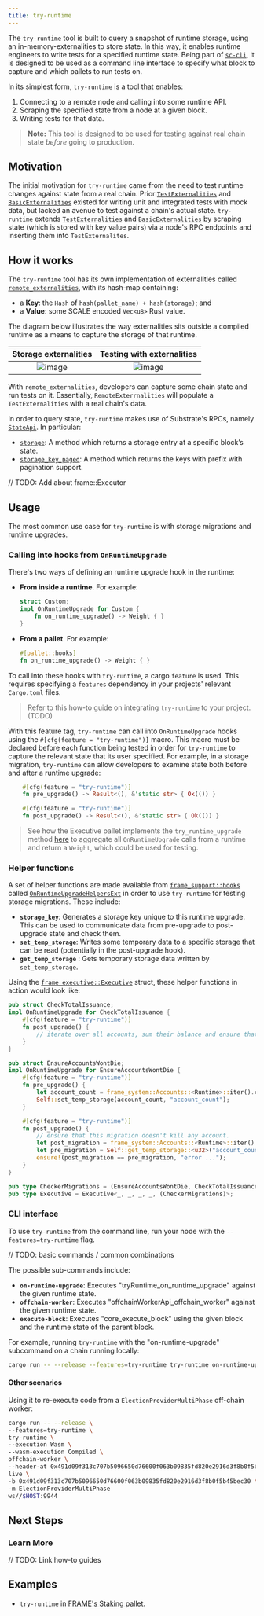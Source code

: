 ```yaml
---
title: try-runtime
---
```


The `try-runtime` tool is built to query a snapshot of runtime storage, using an in-memory-externalities to store state. In this way, 
it enables runtime engineers to write tests for a specified runtime state.
Being part of [`sc-cli`][sc-cli-rustdocs], it is designed to be used as a command line interface to specify 
what block to capture and which pallets to run tests on.

In its simplest form, `try-runtime` is a tool that enables:

1. Connecting to a remote node and calling into some runtime API.
2. Scraping the specified state from a node at a given block.
3. Writing tests for that data.

> **Note:** This tool is designed to be used for testing against real chain state _before_ going to production.

## Motivation

The initial motivation for `try-runtime` came from the need to test runtime changes against state from a real chain. Prior [`TestExternalities`][testextern-rustdocs] and [`BasicExternalities`][basicextern-rustdocs] existed for writing unit and integrated tests with mock data, but lacked an avenue to test against a chain's actual state. `try-runtime` extends [`TestExternalities`][testextern-rustdocs] and [`BasicExternalities`][basicextern-rustdocs] by scraping state (which is stored with key value pairs) via a node's RPC endpoints and inserting them into `TestExternalites`.

## How it works
The `try-runtime` tool has its own implementation of externalities called [`remote_externalities`][remoteextern-rustdocs], with its hash-map containing:

- a **Key**: the `Hash` of `hash(pallet_name) + hash(storage)`; and
- a **Value**: some SCALE encoded `Vec<u8>` Rust value. 

The diagram below illustrates the way externalities sits outside a compiled runtime as a means to capture 
the storage of that runtime. 

Storage externalities            |  Testing with externalities
:-------------------------:|:-------------------------:
![image](./../assets/advanced/try-runtime-ext-1.png)  |  ![image](./../assets/advanced/try-runtime-ext-2.png)

With `remote_externalities`, developers can capture some chain state and run tests on it. Essentially, `RemoteExterrnalities` will populate a `TestExternalities` with a real chain's data. 

In order to query state, `try-runtime` makes use of Substrate's RPCs, namely [`StateApi`][stateapi-rustdocs]. In particular:
- [`storage`][stateapi-storage-rustdocs]: A method which returns a storage entry at a specific block’s state.
- [`storage_key_paged`][stateapi-storage-keys-paged-rustdocs]: A method which returns the keys with prefix with pagination support.

// TODO: Add about frame::Executor

## Usage

The most common use case for `try-runtime` is with storage migrations and runtime upgrades.

### Calling into hooks from `OnRuntimeUpgrade`
There's two ways of defining an runtime upgrade hook in the runtime:
- **From inside a runtime**. For example:
    ```rust
    struct Custom;
    impl OnRuntimeUpgrade for Custom {
        fn on_runtime_upgrade() -> Weight { }
    }
    ```

- **From a pallet**. For example:
    ```rust
    #[pallet::hooks]
    fn on_runtime_upgrade() -> Weight { }
    ```

To call into these hooks with `try-runtime`, a cargo `feature` is used. This requires specifying a `features` 
dependency in your projects' relevant `Cargo.toml` files. 

> Refer to this how-to guide on integrating `try-runtime` to your project. (TODO)

With this feature tag, `try-runtime` can call into `OnRuntimeUpgrade` hooks using the 
`#[cfg(feature = "try-runtime")]` macro. This macro must be 
declared before each function being tested in order for `try-runtime` to capture the relevant state 
that its user specified. For example, in a storage migration, `try-runtime` can allow developers to 
examine state both before and after a runtime upgrade:

```rust
    #[cfg(feature = "try-runtime")]
    fn pre_upgrade() -> Result<(), &'static str> { Ok(()) }

    #[cfg(feature = "try-runtime")]
    fn post_upgrade() -> Result<(), &'static str> { Ok(()) }
```

> See how the Executive pallet implements the `try_runtime_upgrade` method [here][executive-example-frame] to 
> aggregate all `OnRuntimeUpgrade` calls from a runtime and return a `Weight`, which could be used for testing.  

### Helper functions

A set of helper functions are made available from [`frame_support::hooks`][hooks-rustdocs] called
[`OnRuntimeUpgradeHelpersExt`][oru-helpers-ext-rustdocs] in order to use `try-runtime` for testing storage migrations. These include:

- **`storage_key`**: Generates a storage key unique to this runtime upgrade. This can be used to communicate data from pre-upgrade to post-upgrade state and check them.
- **`set_temp_storage`**: Writes some temporary data to a specific storage that can be read (potentially in the post-upgrade hook).
- **`get_temp_storage`** : Gets temporary storage data written by `set_temp_storage`.

Using the [`frame_executive::Executive`][executive-rustdocs] struct, these helper functions in action would look like:

```rust
pub struct CheckTotalIssuance;
impl OnRuntimeUpgrade for CheckTotalIssuance {
    #[cfg(feature = "try-runtime")]
    fn post_upgrade() {
        // iterate over all accounts, sum their balance and ensure that sum is correct.
    }
}

pub struct EnsureAccountsWontDie;
impl OnRuntimeUpgrade for EnsureAccountsWontDie {
    #[cfg(feature = "try-runtime")]
    fn pre_upgrade() {
        let account_count = frame_system::Accounts::<Runtime>::iter().count();
        Self::set_temp_storage(account_count, "account_count");
    }

    #[cfg(feature = "try-runtime")]
    fn post_upgrade() {
        // ensure that this migration doesn't kill any account.
        let post_migration = frame_system::Accounts::<Runtime>::iter().count();
        let pre_migration = Self::get_temp_storage::<u32>("account_count");
        ensure!(post_migration == pre_migration, "error ...");
    }
}

pub type CheckerMigrations = (EnsureAccountsWontDie, CheckTotalIssuance);
pub type Executive = Executive<_, _, _, _, (CheckerMigrations)>;
```

### CLI interface

To use `try-runtime` from the command line, run your node with the `--features=try-runtime` flag. 

// TODO: basic commands / common combinations

The possible sub-commands include:

- **`on-runtime-upgrade`**: Executes "tryRuntime_on_runtime_upgrade" against the given runtime state.
- **`offchain-worker`**: Executes "offchainWorkerApi_offchain_worker" against the given runtime state.
- **`execute-block`**: Executes "core_execute_block" using the given block and the runtime state of the parent block.

For example, running `try-runtime` with the "on-runtime-upgrade" subcommand on a chain
running locally:

```bash
cargo run -- --release --features=try-runtime try-runtime on-runtime-upgrade live ws://localhost:9944
```

#### Other scenarios
Using it to re-execute code from a `ElectionProviderMultiPhase` off-chain worker:

```bash
cargo run -- --release \
--features=try-runtime \
try-runtime \
--execution Wasm \
--wasm-execution Compiled \
offchain-worker \
--header-at 0x491d09f313c707b5096650d76600f063b09835fd820e2916d3f8b0f5b45bec30 \
live \
-b 0x491d09f313c707b5096650d76600f063b09835fd820e2916d3f8b0f5b45bec30 \
-m ElectionProviderMultiPhase
ws//$HOST:9944
```

## Next Steps

### Learn More
// TODO: Link how-to guides

## Examples
- `try-runtime` in [FRAME's Staking pallet][staking-frame].

[tryruntime-api-rustdocs]: https://crates.parity.io/frame_try_runtime/trait.TryRuntime.html
[testextern-rustdocs]: https://substrate.dev/rustdocs/v3.0.0/sp_state_machine/struct.TestExternalities.html
[basicextern-rustdocs]: https://substrate.dev/rustdocs/v3.0.0/sp_state_machine/struct.BasicExternalities.html
[remoteextern-rustdocs]: https://crates.parity.io/remote_externalities/index.html#
[stateapi-rustdocs]: https://crates.parity.io/sc_rpc/state/trait.StateApi.html# 
[stateapi-storage-rustdocs]: https://crates.parity.io/sc_rpc/state/trait.StateApi.html#tymethod.storage
[stateapi-storage-keys-paged-rustdocs]: https://crates.parity.io/sc_rpc/state/trait.StateApi.html#tymethod.storage_keys_paged
[executive-example-frame]: https://crates.parity.io/src/frame_executive/lib.rs.html#221-238
[oru-helpers-ext-rustdocs]: https://crates.parity.io/frame_support/traits/trait.OnRuntimeUpgradeHelpersExt.html
[hooks-rustdocs]: https://crates.parity.io/src/frame_support/traits/hooks.rs.html#109
[executive-rustdocs]: https://crates.parity.io/frame_executive/struct.Executive.html 
[sc-cli-rustdocs]: https://crates.parity.io/sc_cli/index.html#
[staking-frame]: https://github.com/paritytech/substrate/blob/fc49802f263529160635471c8a17888846035f5d/frame/staking/src/lib.rs#L1399-L1406
